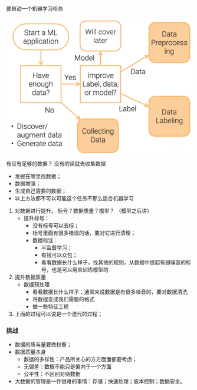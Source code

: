 要启动一个机器学习任务

<img src="img/flow%20chart.jpg" alt="flow chart" style="zoom:80%;" />

有没有足够的数据？ 没有的话就去收集数据

- 发掘在哪里找数据；
- 数据增强；
- 生成自己需要的数据；
- 以上方法都不可以可能这个任务不那么适合机器学习

1. 对数据进行提升。 标号？数据质量？模型？   （模型之后讲）
   - 提升标号：
     - 没有标号可以去标；
     - 标号里面有很多错误的话，要对它进行清理；
     - 数据标注：
       - 半监督学习；
       - 有钱可以众包；
       - 看看数据长什么样子，找其他的规则，从数据中提起有弱噪音的标号，也是可以用来训练模型的
2. 提升数据质量
   - 数据预处理
     - 看看数据长什么样子；通常来说数据是有很多噪音的，要对数据清洗
     - 将数据变成我们需要的格式
     - 做一些特征工程
3. 上面的过程可以说是一个迭代的过程；

### 挑战

- 数据的质与量要做权衡；
- 数据质量本身
  - 数据的多样性：产品所关心的方方面面都要考虑；
  - 无偏差：数据不能只是偏向于一个方面
  - 公平性：不区别对待数据
- 大数据的管理是一件很难的事情：存储；快速处理；版本控制；数据安全。